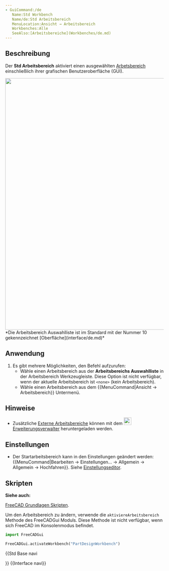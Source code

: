 ```yaml
---
- GuiCommand:/de
   Name:Std Workbench
   Name/de:Std Arbeitsbereich
   MenuLocation:Ansicht → Arbeitsbereich
   Workbenches:Alle
   SeeAlso:[Arbeitsbereiche](Workbenches/de.md)
---
```


## Beschreibung

Der **Std Arbeitsbereich** aktiviert einen ausgewählten [Arbetsbereich](Workbenches/de.md) einschließlich ihrer grafischen Benutzeroberfläche (GUI).

<img alt="" src=images/FreeCAD_interface_base_divisions.svg  style="width:800px;"> 
*Die Arbeitsbereich Auswahlliste ist im Standard mit der Nummer 10 gekennzeichnet [Oberfläche](interface/de.md)*

## Anwendung

1.  Es gibt mehrere Möglichkeiten, den Befehl aufzurufen:
    -   Wähle einen Arbeitsbereich aus der **Arbeitsbereichs Auswahlliste** in der Arbeitsbereich Werkzeugleiste. Diese Option ist nicht verfügbar, wenn der aktuelle Arbeitsbereich ist `<none>` (kein Arbeitsbereich).
    -   Wähle einen Arbeitsbereich aus dem {{MenuCommand|Ansicht → Arbeitsbereich}} Untermenü.

## Hinweise

-   Zusätzliche [Externe Arbeitsbereiche](External_Workbenches/de.md) können mit dem <img alt="" src=images/AddonManager.svg  style="width:24px;"> [Erweiterungsverwalter](Addon_Manager/de.md) heruntergeladen werden.

## Einstellungen

-   Der Startarbeitsbereich kann in den Einstellungen geändert werden: {{MenuCommand|Bearbeiten → Einstellungen... → Allgemein → Allgemein → Hochfahren}}. Siehe [Einstellungseditor](Preferences_Editor/de#General.md).

## Skripten


**Siehe auch:**

[FreeCAD Grundlagen Skripten](FreeCAD_Scripting_Basics/de.md).

Um den Arbeitsbereich zu ändern, verwende die `aktiviereArbeitsbereich` Methode des FreeCADGui Moduls. Diese Methode ist nicht verfügbar, wenn sich FreeCAD im Konsolenmodus befindet.


```python
import FreeCADGui

FreeCADGui.activateWorkbench("PartDesignWorkbench")
```





{{Std Base navi

}}  {{Interface navi}} 
